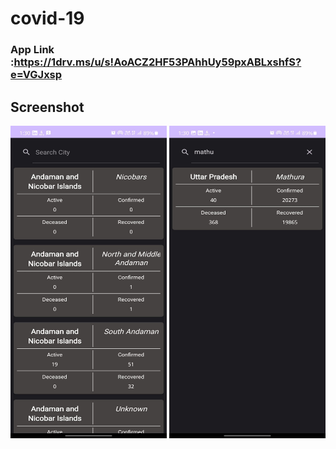 # covid-19
### App Link :https://1drv.ms/u/s!AoACZ2HF53PAhhUy59pxABLxshfS?e=VGJxsp

## Screenshot
<p align="center">
  <img src="https://github.com/Yash-946/covid-19/blob/36e95351aa5115f890f5673082b10d01c66bcea9/image/WhatsApp%20Image%202023-08-12%20at%201.30.23%20PM.jpeg" width="250" height="500" />
  <img src="https://github.com/Yash-946/covid-19/blob/36e95351aa5115f890f5673082b10d01c66bcea9/image/WhatsApp%20Image%202023-08-12%20at%201.30.22%20PM.jpeg" width="250" height="500" />
  </p>
